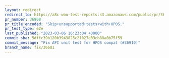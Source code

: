```yaml
---
layout: redirect
redirect_to: https://a8c-woo-test-reports.s3.amazonaws.com/public/pr/36908/e2e/index.html
pr_number: 36908
pr_title_encoded: "Skip+unsupported+tests+with+HPOS."
pr_test_type: e2e
last_published: "2023-03-06 16:23:04 +0000"
commit_sha: 5dffc39b120b3943825c21027d03cb88a0b75f59
commit_message: "Fix API unit test for HPOS compat (#36910)"
branch_name: fix/36681
---
```

